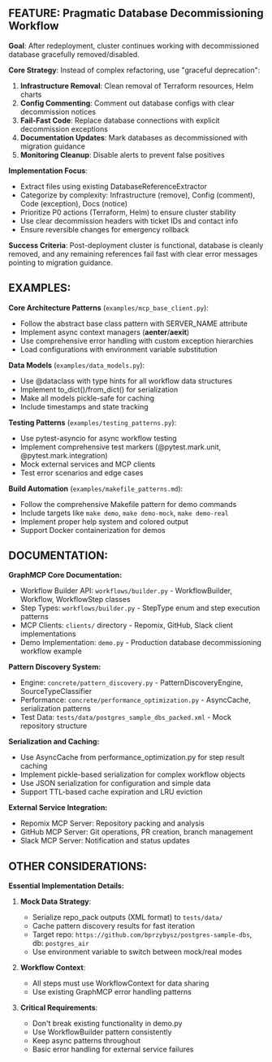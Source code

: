 ## FEATURE: Pragmatic Database Decommissioning Workflow

**Goal**: After redeployment, cluster continues working with decommissioned database gracefully removed/disabled.

**Core Strategy**: Instead of complex refactoring, use "graceful deprecation":
1. **Infrastructure Removal**: Clean removal of Terraform resources, Helm charts
2. **Config Commenting**: Comment out database configs with clear decommission notices  
3. **Fail-Fast Code**: Replace database connections with explicit decommission exceptions
4. **Documentation Updates**: Mark databases as decommissioned with migration guidance
5. **Monitoring Cleanup**: Disable alerts to prevent false positives

**Implementation Focus**:
- Extract files using existing DatabaseReferenceExtractor  
- Categorize by complexity: Infrastructure (remove), Config (comment), Code (exception), Docs (notice)
- Prioritize P0 actions (Terraform, Helm) to ensure cluster stability
- Use clear decommission headers with ticket IDs and contact info
- Ensure reversible changes for emergency rollback

**Success Criteria**: Post-deployment cluster is functional, database is cleanly removed, and any remaining references fail fast with clear error messages pointing to migration guidance.

## EXAMPLES:

**Core Architecture Patterns** (`examples/mcp_base_client.py`):
- Follow the abstract base class pattern with SERVER_NAME attribute
- Implement async context managers (__aenter__/__aexit__)
- Use comprehensive error handling with custom exception hierarchies
- Load configurations with environment variable substitution

**Data Models** (`examples/data_models.py`):
- Use @dataclass with type hints for all workflow data structures
- Implement to_dict()/from_dict() for serialization
- Make all models pickle-safe for caching
- Include timestamps and state tracking

**Testing Patterns** (`examples/testing_patterns.py`):
- Use pytest-asyncio for async workflow testing
- Implement comprehensive test markers (@pytest.mark.unit, @pytest.mark.integration)
- Mock external services and MCP clients
- Test error scenarios and edge cases

**Build Automation** (`examples/makefile_patterns.md`):
- Follow the comprehensive Makefile pattern for demo commands
- Include targets like `make demo`, `make demo-mock`, `make demo-real`
- Implement proper help system and colored output
- Support Docker containerization for demos

## DOCUMENTATION:

**GraphMCP Core Documentation:**
- Workflow Builder API: `workflows/builder.py` - WorkflowBuilder, Workflow, WorkflowStep classes
- Step Types: `workflows/builder.py` - StepType enum and step execution patterns
- MCP Clients: `clients/` directory - Repomix, GitHub, Slack client implementations
- Demo Implementation: `demo.py` - Production database decommissioning workflow example

**Pattern Discovery System:**
- Engine: `concrete/pattern_discovery.py` - PatternDiscoveryEngine, SourceTypeClassifier
- Performance: `concrete/performance_optimization.py` - AsyncCache, serialization patterns
- Test Data: `tests/data/postgres_sample_dbs_packed.xml` - Mock repository structure

**Serialization and Caching:**
- Use AsyncCache from performance_optimization.py for step result caching
- Implement pickle-based serialization for complex workflow objects
- Use JSON serialization for configuration and simple data
- Support TTL-based cache expiration and LRU eviction

**External Service Integration:**
- Repomix MCP Server: Repository packing and analysis
- GitHub MCP Server: Git operations, PR creation, branch management
- Slack MCP Server: Notification and status updates

## OTHER CONSIDERATIONS:

**Essential Implementation Details:**

1. **Mock Data Strategy**:
   - Serialize repo_pack outputs (XML format) to `tests/data/`
   - Cache pattern discovery results for fast iteration
   - Target repo: `https://github.com/bprzybysz/postgres-sample-dbs`, db: `postgres_air`
   - Use environment variable to switch between mock/real modes

2. **Workflow Context**:
   - All steps must use WorkflowContext for data sharing
   - Use existing GraphMCP error handling patterns

3. **Critical Requirements**:
   - Don't break existing functionality in demo.py
   - Use WorkflowBuilder pattern consistently
   - Keep async patterns throughout
   - Basic error handling for external service failures
